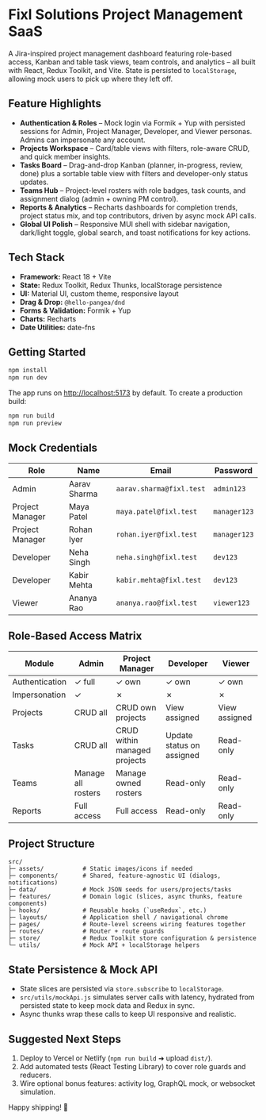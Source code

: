 # Fixl Solutions Project Management SaaS

A Jira-inspired project management dashboard featuring role-based access, Kanban and table task views, team controls, and analytics – all built with React, Redux Toolkit, and Vite. State is persisted to `localStorage`, allowing mock users to pick up where they left off.

## Feature Highlights
- **Authentication & Roles** – Mock login via Formik + Yup with persisted sessions for Admin, Project Manager, Developer, and Viewer personas. Admins can impersonate any account.
- **Projects Workspace** – Card/table views with filters, role-aware CRUD, and quick member insights.
- **Tasks Board** – Drag-and-drop Kanban (planner, in-progress, review, done) plus a sortable table view with filters and developer-only status updates.
- **Teams Hub** – Project-level rosters with role badges, task counts, and assignment dialog (admin + owning PM control).
- **Reports & Analytics** – Recharts dashboards for completion trends, project status mix, and top contributors, driven by async mock API calls.
- **Global UI Polish** – Responsive MUI shell with sidebar navigation, dark/light toggle, global search, and toast notifications for key actions.

## Tech Stack
- **Framework:** React 18 + Vite
- **State:** Redux Toolkit, Redux Thunks, localStorage persistence
- **UI:** Material UI, custom theme, responsive layout
- **Drag & Drop:** `@hello-pangea/dnd`
- **Forms & Validation:** Formik + Yup
- **Charts:** Recharts
- **Date Utilities:** date-fns

## Getting Started
```bash
npm install
npm run dev
```

The app runs on [http://localhost:5173](http://localhost:5173) by default. To create a production build:
```bash
npm run build
npm run preview
```

## Mock Credentials
| Role | Name | Email | Password |
| --- | --- | --- | --- |
| Admin | Aarav Sharma | `aarav.sharma@fixl.test` | `admin123` |
| Project Manager | Maya Patel | `maya.patel@fixl.test` | `manager123` |
| Project Manager | Rohan Iyer | `rohan.iyer@fixl.test` | `manager123` |
| Developer | Neha Singh | `neha.singh@fixl.test` | `dev123` |
| Developer | Kabir Mehta | `kabir.mehta@fixl.test` | `dev123` |
| Viewer | Ananya Rao | `ananya.rao@fixl.test` | `viewer123` |

## Role-Based Access Matrix
| Module | Admin | Project Manager | Developer | Viewer |
| --- | --- | --- | --- | --- |
| Authentication | ✓ full | ✓ own | ✓ own | ✓ own |
| Impersonation | ✓ | ✗ | ✗ | ✗ |
| Projects | CRUD all | CRUD own projects | View assigned | View assigned |
| Tasks | CRUD all | CRUD within managed projects | Update status on assigned | Read-only |
| Teams | Manage all rosters | Manage owned rosters | Read-only | Read-only |
| Reports | Full access | Full access | Read-only | Read-only |

## Project Structure
```
src/
├─ assets/           # Static images/icons if needed
├─ components/       # Shared, feature-agnostic UI (dialogs, notifications)
├─ data/             # Mock JSON seeds for users/projects/tasks
├─ features/         # Domain logic (slices, async thunks, feature components)
├─ hooks/            # Reusable hooks (`useRedux`, etc.)
├─ layouts/          # Application shell / navigational chrome
├─ pages/            # Route-level screens wiring features together
├─ routes/           # Router + route guards
├─ store/            # Redux Toolkit store configuration & persistence
└─ utils/            # Mock API + localStorage helpers
```

## State Persistence & Mock API
- State slices are persisted via `store.subscribe` to `localStorage`.
- `src/utils/mockApi.js` simulates server calls with latency, hydrated from persisted state to keep mock data and Redux in sync.
- Async thunks wrap these calls to keep UI responsive and realistic.

## Suggested Next Steps
1. Deploy to Vercel or Netlify (`npm run build` ➜ upload `dist/`).
2. Add automated tests (React Testing Library) to cover role guards and reducers.
3. Wire optional bonus features: activity log, GraphQL mock, or websocket simulation.

Happy shipping! 🎯
